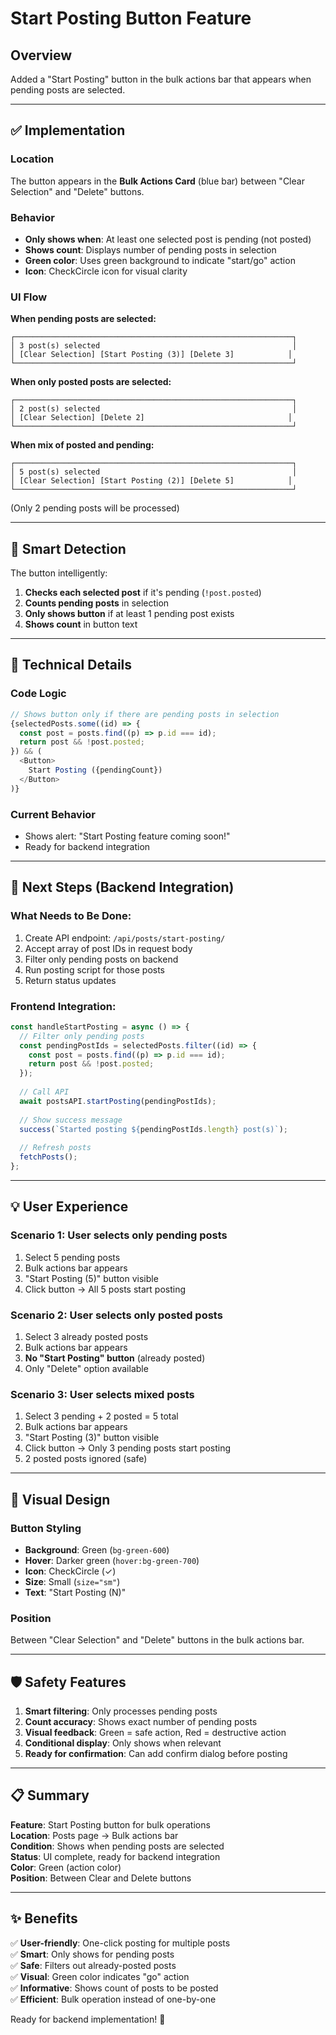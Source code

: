 # Start Posting Button Feature

## Overview
Added a "Start Posting" button in the bulk actions bar that appears when pending posts are selected.

---

## ✅ Implementation

### Location
The button appears in the **Bulk Actions Card** (blue bar) between "Clear Selection" and "Delete" buttons.

### Behavior
- **Only shows when**: At least one selected post is pending (not posted)
- **Shows count**: Displays number of pending posts in selection
- **Green color**: Uses green background to indicate "start/go" action
- **Icon**: CheckCircle icon for visual clarity

### UI Flow

**When pending posts are selected:**
```
┌──────────────────────────────────────────────────────────────┐
│ 3 post(s) selected                                           │
│ [Clear Selection] [Start Posting (3)] [Delete 3]            │
└──────────────────────────────────────────────────────────────┘
```

**When only posted posts are selected:**
```
┌──────────────────────────────────────────────────────────────┐
│ 2 post(s) selected                                           │
│ [Clear Selection] [Delete 2]                                │
└──────────────────────────────────────────────────────────────┘
```

**When mix of posted and pending:**
```
┌──────────────────────────────────────────────────────────────┐
│ 5 post(s) selected                                           │
│ [Clear Selection] [Start Posting (2)] [Delete 5]            │
└──────────────────────────────────────────────────────────────┘
```
(Only 2 pending posts will be processed)

---

## 🎯 Smart Detection

The button intelligently:
1. **Checks each selected post** if it's pending (`!post.posted`)
2. **Counts pending posts** in selection
3. **Only shows button** if at least 1 pending post exists
4. **Shows count** in button text

---

## 🔧 Technical Details

### Code Logic
```typescript
// Shows button only if there are pending posts in selection
{selectedPosts.some((id) => {
  const post = posts.find((p) => p.id === id);
  return post && !post.posted;
}) && (
  <Button>
    Start Posting ({pendingCount})
  </Button>
)}
```

### Current Behavior
- Shows alert: "Start Posting feature coming soon!"
- Ready for backend integration

---

## 🚀 Next Steps (Backend Integration)

### What Needs to Be Done:
1. Create API endpoint: `/api/posts/start-posting/`
2. Accept array of post IDs in request body
3. Filter only pending posts on backend
4. Run posting script for those posts
5. Return status updates

### Frontend Integration:
```typescript
const handleStartPosting = async () => {
  // Filter only pending posts
  const pendingPostIds = selectedPosts.filter((id) => {
    const post = posts.find((p) => p.id === id);
    return post && !post.posted;
  });
  
  // Call API
  await postsAPI.startPosting(pendingPostIds);
  
  // Show success message
  success(`Started posting ${pendingPostIds.length} post(s)`);
  
  // Refresh posts
  fetchPosts();
};
```

---

## 💡 User Experience

### Scenario 1: User selects only pending posts
1. Select 5 pending posts
2. Bulk actions bar appears
3. "Start Posting (5)" button visible
4. Click button → All 5 posts start posting

### Scenario 2: User selects only posted posts
1. Select 3 already posted posts
2. Bulk actions bar appears
3. **No "Start Posting" button** (already posted)
4. Only "Delete" option available

### Scenario 3: User selects mixed posts
1. Select 3 pending + 2 posted = 5 total
2. Bulk actions bar appears
3. "Start Posting (3)" button visible
4. Click button → Only 3 pending posts start posting
5. 2 posted posts ignored (safe)

---

## 🎨 Visual Design

### Button Styling
- **Background**: Green (`bg-green-600`)
- **Hover**: Darker green (`hover:bg-green-700`)
- **Icon**: CheckCircle (✓)
- **Size**: Small (`size="sm"`)
- **Text**: "Start Posting (N)"

### Position
Between "Clear Selection" and "Delete" buttons in the bulk actions bar.

---

## 🛡️ Safety Features

1. **Smart filtering**: Only processes pending posts
2. **Count accuracy**: Shows exact number of pending posts
3. **Visual feedback**: Green = safe action, Red = destructive action
4. **Conditional display**: Only shows when relevant
5. **Ready for confirmation**: Can add confirm dialog before posting

---

## 📋 Summary

**Feature**: Start Posting button for bulk operations  
**Location**: Posts page → Bulk actions bar  
**Condition**: Shows when pending posts are selected  
**Status**: UI complete, ready for backend integration  
**Color**: Green (action color)  
**Position**: Between Clear and Delete buttons  

---

## ✨ Benefits

✅ **User-friendly**: One-click posting for multiple posts  
✅ **Smart**: Only shows for pending posts  
✅ **Safe**: Filters out already-posted posts  
✅ **Visual**: Green color indicates "go" action  
✅ **Informative**: Shows count of posts to be posted  
✅ **Efficient**: Bulk operation instead of one-by-one  

Ready for backend implementation! 🚀
